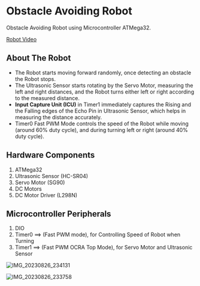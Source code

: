 # **Obstacle Avoiding Robot**

Obstacle Avoiding Robot using Microcontroller ATMega32.

[Robot Video](https://drive.google.com/file/d/16mwLHFCEgm4rhXkOf4UuaTX-FSmlrePR/view?usp=sharing)

## About The Robot
- The Robot starts moving forward randomly, once detecting an obstacle the Robot stops.
- The Ultrasonic Sensor starts rotating by the Servo Motor, measuring the left and right distances, and the Robot turns either left or right according to the measured distance.
- **Input Capture Unit (ICU)** in Timer1 immediately captures the Rising and the Falling edges of the Echo Pin in Ultrasonic Sensor, which helps in measuring the distance accurately.
- Timer0 Fast PWM Mode controls the speed of the Robot while moving (around 60% duty cycle), and during turning left or right (around 40% duty cycle).

## Hardware Components
1. ATMega32
2. Ultrasonic Sensor (HC-SR04)
3. Servo Motor (SG90)
4. DC Motors
5. DC Motor Driver (L298N)

## Microcontroller Peripherals
1. DIO
2. Timer0 ==> (Fast PWM mode), for Controlling Speed of Robot when Turning
3. Timer1 ==> (Fast PWM OCRA Top Mode), for Servo Motor and Ultrasonic Sensor

![IMG_20230826_234131](https://github.com/YoussefSamy21/Obstacle-Avoiding-Robot/assets/139294056/e2da6c0c-d736-4ad8-8fa3-9af759398be5)

![IMG_20230826_233758](https://github.com/YoussefSamy21/Obstacle-Avoiding-Robot/assets/139294056/2154e09d-8196-4296-b653-2ed9c1db1004)
